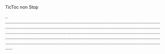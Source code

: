 TicToc non Stop

..
..................................................................................................................................................................................................................................................................................................................................................................................................................................................................................................................................................................................................................................................